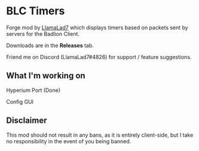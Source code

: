 # BLC Timers

Forge mod by [LlamaLad7](https://github.com/lego3708) which displays timers based on packets sent by servers for the Badlion Client.

Downloads are in the **Releases** tab.

Friend me on Discord (LlamaLad7#4826) for support / feature suggestions.

## What I'm working on
Hyperium Port (Done)

Config GUI

## Disclaimer
This mod should not result in any bans, as it is entirely client-side, but I take no responsibility in the event of you being banned.
